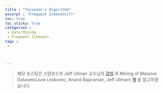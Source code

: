 ```yaml
---
title : "Toivonen's Algorithm"
excerpt : "Frequent Itemsets(7)"
toc: true
toc_sticky: true
categories :	
 - Data Mining
 - Frequent Itemsets
tags :
 - 



---
```


> 해당 포스팅은 스탠포드의 Jeff Ullman 교수님의 [강의](https://www.youtube.com/playlist?list=PLLssT5z_DsK9JDLcT8T62VtzwyW9LNepV&app=desktop) 와 Mining of Massive Datasets(Jure Leskovec, Anand Rajaraman, Jeff Ullman) [책](http://www.mmds.org/) 을 참고하였습니다.

